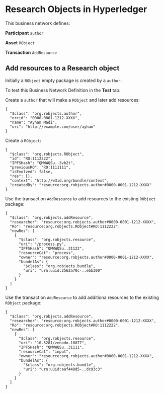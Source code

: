 # Research Objects in Hyperledger

This business network defines:

**Participant**
`author`

**Asset**
`RObject`

**Transaction**
`AddResource` 

## Add resources to a Research object 

Initially a `RObject` empty package is created by a `author`. 

To test this Business Network Definition in the **Test** tab:

Create a `author` that will make a `RObject` and later add resources:

```
{
  "$class": "org.robjects.author",
  "orcid": "0000-0001-1212-XXXX",
  "name": "Ayham Madi",
  "uri": "http://example.com/user/ayham"
}
```

Create a `RObject`:

```
{
  "$class": "org.robjects.RObject",
  "id": "RO:1112222",
  "IPFSHash": "QMWWQSu..3vb2t",
  "previousRO": "RO:1111111",
  "isEvolved": false,
  "res": [],
  "context": "http://w3id.org/bundle/context",
  "createdBy": "resource:org.robjects.author#0000-0001-1212-XXXX"
}
```

Use the transaction `AddResource`  to add resources to the existing `RObject` package:

```
{
  "$class": "org.robjects.addResource",
  "researcher": "resource:org.robjects.author#0000-0001-1212-XXXX",
  "Ro": "resource:org.robjects.RObject#RO:1112222",
  "newRes": [
    {
      "$class": "org.robjects.resource",
      "uri": "/process.py",
      "IPFSHash": "QMWWQSu..31122",
      "resourceCat": "process",
      "owner": "resource:org.robjects.author#0000-0001-1212-XXXX",
      "bundelAs": {
        "$class": "org.robjects.bundle",
        "uri": "urn:uuid:2562a70c-..ebb300"
      }
    }
  ]
}
```
Use the transaction `AddResource`  to add additiona resources to the existing `RObject` package:
```
{
  "$class": "org.robjects.addResource",
  "researcher": "resource:org.robjects.author#0000-0001-1212-XXXX",
  "Ro": "resource:org.robjects.RObject#RO:1112222",
  "newRes": [
    {
      "$class": "org.robjects.resource",
      "uri": "10.5281/zenodo.18877",
      "IPFSHash": "QMWWQSu..31111",
      "resourceCat": "input",
      "owner": "resource:org.robjects.author#0000-0001-1212-XXXX",
      "bundelAs": {
        "$class": "org.robjects.bundle",
        "uri": "urn:uuid:aaf448d5-..dc93c3"
      }
    }
  ]
}
```
